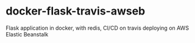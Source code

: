 # docker-flask-travis-awseb
Flask application in docker, with redis, CI/CD on travis deploying on AWS Elastic Beanstalk
